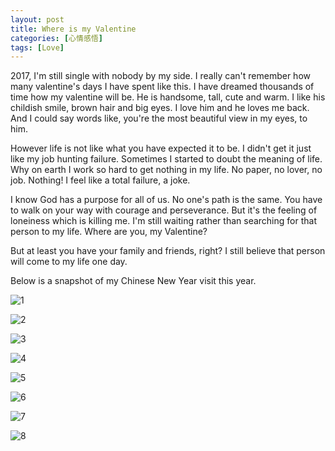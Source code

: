 ```yaml
---
layout: post
title: Where is my Valentine
categories: [心情感悟]
tags: [Love]
---
```



2017, I'm still single with nobody by my side. I really can't remember how many valentine's days I have spent like this. I have dreamed thousands of time how my valentine will be. He is handsome, tall, cute and warm. I like his childish smile, brown hair and big eyes. I love him and he loves me back. And I could say words like, you're the most beautiful view in my eyes, to him.

However life is not like what you have expected it to be. I didn't get it just like my job hunting failure. Sometimes I started to doubt the meaning of life. Why on earth I work so hard to get nothing in my life. No paper, no lover, no job. Nothing! I feel like a total failure, a joke.

I know God has a purpose for all of us. No one's path is the same. You have to walk on your way with courage and perseverance. But it's the feeling of loneiness which is killing me. I'm still waiting rather than searching for that person to my life. Where are you, my Valentine?

But at least you have your family and friends, right? I still believe that person will come to my life one day.

Below is a snapshot of my Chinese New Year visit this year.

![1](https://c1.staticflickr.com/3/2354/32154670544_40fe56c060_o.jpg)

![2](https://c1.staticflickr.com/3/2487/32154670484_93820aa8a5_k.jpg)

![3](https://c1.staticflickr.com/3/2198/32184144383_0d508b9ee5_k.jpg)

![4](https://c1.staticflickr.com/1/636/32184144143_636e5c33d3_o.jpg)

![5](https://c1.staticflickr.com/4/3897/32184144313_3c8c969705_o.jpg)

![6](https://c1.staticflickr.com/4/3925/32184144073_233dcf8e08_o.jpg)

![7](https://c1.staticflickr.com/3/2008/32154670144_ee3769b3ce_k.jpg)

![8](https://c1.staticflickr.com/4/3842/32184144013_6b2a2bdeee_o.jpg)

